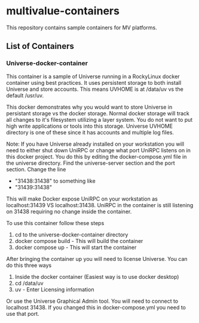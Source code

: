 # multivalue-containers

This repository contains sample containers for MV platforms.

## List of Containers

### Universe-docker-container

This container is a sample of Universe running in a RockyLinux docker container
using best practices.  It uses persistent storage to both install Universe
and store accounts.  This means UVHOME is at /data/uv vs the default /usr/uv.

This docker demonstrates why you would want to store Universe in persistant 
storage vs the docker storage.  Normal docker storage will track all changes
to it's filesystem utilizing a layer system.  You do not want to put high write
applications or tools into this storage.  Universe UVHOME directory is one
of these since it has accounts and multiple log files.

Note: If you have Universe already installed on your workstation you will
need to either shut down UniRPC or change what port UniRPC listens on in
this docker project.  You do this by editing the docker-compose.yml file in
the universe directory.  Find the universe-server section and the port
section.  Change the line
- "31438:31438"
to something like
- "31439:31438"

This will make Docker expose UniRPC on your workstation as
localhost:31439 VS localhost:31438.  UniRPC in the container is
still listening on 31438 requiring no change inside the container.

To use this container follow these steps

1. cd to the universe-docker-container directory
2. docker compose build    - This will build the container
3. docker compose up       - This will start the container

After bringing the container up you will need to license Universe.  You can do
this three ways

1. Inside the docker container (Easiest way is to use docker desktop)
2. cd /data/uv
3. uv - Enter Licensing information

Or use the Universe Graphical Admin tool.  You will need to connect to localhost
31438.  If you changed this in docker-compose.yml you need to use that port.


